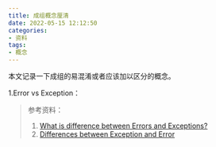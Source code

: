 ```yaml
---
title: 成组概念厘清
date: 2022-05-15 12:12:50
categories:
- 资料
tags:
- 概念
---
```




本文记录一下成组的易混淆或者应该加以区分的概念。

<!--more-->

1.Error vs Exception：

>参考资料：
>
>1. [What is difference between Errors and Exceptions?](https://stackoverflow.com/questions/5813614/what-is-difference-between-errors-and-exceptions)
>2. [Differences between Exception and Error](https://stackoverflow.com/questions/912334/differences-between-exception-and-error)

</br>

